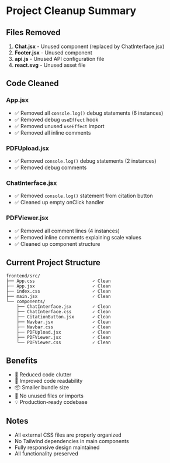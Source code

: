 # Project Cleanup Summary

## Files Removed
1. **Chat.jsx** - Unused component (replaced by ChatInterface.jsx)
2. **Footer.jsx** - Unused component
3. **api.js** - Unused API configuration file
4. **react.svg** - Unused asset file

## Code Cleaned

### App.jsx
- ✅ Removed all `console.log()` debug statements (6 instances)
- ✅ Removed debug `useEffect` hook
- ✅ Removed unused `useEffect` import
- ✅ Removed all inline comments

### PDFUpload.jsx
- ✅ Removed `console.log()` debug statements (2 instances)
- ✅ Removed debug comments

### ChatInterface.jsx
- ✅ Removed `console.log()` statement from citation button
- ✅ Cleaned up empty onClick handler

### PDFViewer.jsx
- ✅ Removed all comment lines (4 instances)
- ✅ Removed inline comments explaining scale values
- ✅ Cleaned up component structure

## Current Project Structure

```
frontend/src/
├── App.css                      ✓ Clean
├── App.jsx                      ✓ Clean
├── index.css                    ✓ Clean
├── main.jsx                     ✓ Clean
└── components/
    ├── ChatInterface.jsx        ✓ Clean
    ├── ChatInterface.css        ✓ Clean
    ├── CitationButton.jsx       ✓ Clean
    ├── Navbar.jsx               ✓ Clean
    ├── Navbar.css               ✓ Clean
    ├── PDFUpload.jsx            ✓ Clean
    ├── PDFViewer.jsx            ✓ Clean
    └── PDFViewer.css            ✓ Clean
```

## Benefits
- 🎯 Reduced code clutter
- 🚀 Improved code readability
- 📦 Smaller bundle size
- 🧹 No unused files or imports
- 💡 Production-ready codebase

## Notes
- All external CSS files are properly organized
- No Tailwind dependencies in main components
- Fully responsive design maintained
- All functionality preserved

